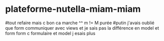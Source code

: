# plateforme-nutella-miam-miam


#tout refaire mais c bon ca marche ^^ m != M purée
#putin j'avais oublié que form communiquer avec views et je sais pas la différence en model et form form c formulaire et model j esais plus
